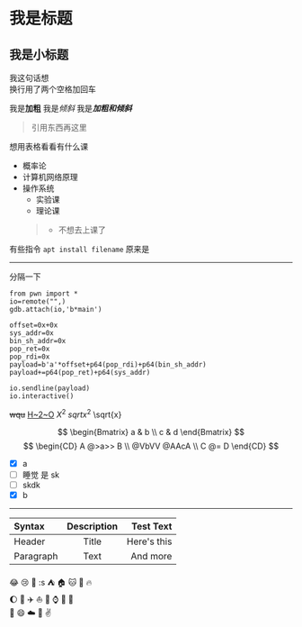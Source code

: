 # 我是标题
## 我是小标题

我这句话想  
换行用了两个空格加回车

我是**加粗** 我是*倾斜*  我是***加粗和倾斜***

>引用东西再这里

想用表格看看有什么课  
- 概率论  
- 计算机网络原理  
- 操作系统
    - 实验课
    - 理论课
    > - 不想去上课了   
     
有些指令 `apt install filename` 原来是

*********
 
分隔一下

```pyhton
from pwn import *
io=remote("",)
gdb.attach(io,'b*main')

offset=0x+0x
sys_addr=0x
bin_sh_addr=0x
pop_ret=0x
pop_rdi=0x
payload=b'a'*offset+p64(pop_rdi)+p64(bin_sh_addr)  
payload+=p64(pop_ret)+p64(sys_addr)

io.sendline(payload)
io.interactive()
```

~~wqu~~   <u>H~2~O</u>  $X^2$    $sqrt{x}^2$  \sqrt{x}  

$$
\begin{Bmatrix}
   a & b \\
   c & d
\end{Bmatrix}
$$
$$
\begin{CD}
   A @>a>> B \\
@VbVV @AAcA \\
   C @= D
\end{CD}
$$

- [x] a   
- [ ] 睡觉  是 sk
- [ ] skdk
- [x] b  
***  

| Syntax      | Description | Test Text     |
| :---        |    :----:   |          ---: |
| Header      | Title       | Here's this   |
| Paragraph   | Text        | And more      |

:joy: :cry: :anger:  :s :tent: :house: :cat: :dog: :fire:   
:moon: :car: :airplane: :boat: :book: :watch: :man: :woman:   
:child: :smile: :cloud: :train: :v: 